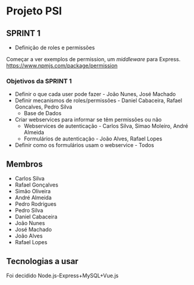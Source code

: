 # Projeto PSI
## SPRINT 1

* Definição de roles e permissões

Começar a ver exemplos de permission, um *middleware* para Express.
https://www.npmjs.com/package/permission

### Objetivos da SPRINT 1
* Definir o que cada user pode fazer - João Nunes, José Machado
* Definir mecanismos de roles/permissões - Daniel Cabaceira, Rafael Goncalves, Pedro Silva
	* Base de Dados
* Criar webservices para informar se têm permissões ou não
	* Webservices de autenticação - Carlos Silva, Simao Moleiro, André Almeida
	* Formulários de autenticação - João Alves, Rafael Lopes
* Definir como os formulários usam o webservice - Todos

## Membros
* Carlos Silva
* Rafael Gonçalves
* Simão Oliveira
* André Almeida
* Pedro Rodrigues
* Pedro Silva
* Daniel Cabaceira
* João Nunes
* José Machado
* João Alves
* Rafael Lopes


## Tecnologias a usar

Foi decidido Node.js-Express+MySQL+Vue.js
